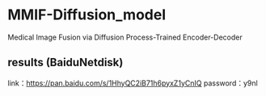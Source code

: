 # MMIF-Diffusion_model
Medical Image Fusion via Diffusion Process-Trained Encoder-Decoder

## results (BaiduNetdisk)
link：https://pan.baidu.com/s/1HhyQC2iB71h6pyxZ1yCnIQ 
password：y9nl 
